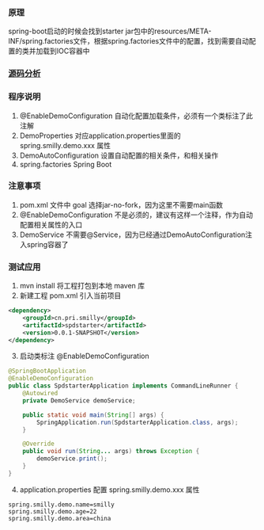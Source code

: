 ### 原理
spring-boot启动的时候会找到starter jar包中的resources/META-INF/spring.factories文件，根据spring.factories文件中的配置，找到需要自动配置的类并加载到IOC容器中

### [源码分析](./source_analysis.html)

### 程序说明
1. @EnableDemoConfiguration 自动化配置加载条件，必须有一个类标注了此注解
2. DemoProperties 对应application.properties里面的 spring.smilly.demo.xxx 属性
3. DemoAutoConfiguration 设置自动配置的相关条件，和相关操作
4. spring.factories Spring Boot 

### 注意事项
1. pom.xml 文件中 goal 选择jar-no-fork，因为这里不需要main函数
2. @EnableDemoConfiguration 不是必须的，建议有这样一个注释，作为自动配置相关属性的入口
3. DemoService 不需要@Service，因为已经通过DemoAutoConfiguration注入spring容器了

### 测试应用
1. mvn install 将工程打包到本地 maven 库
2. 新建工程 pom.xml 引入当前项目
```xml
<dependency>
    <groupId>cn.pri.smilly</groupId>
    <artifactId>spdstarter</artifactId>
    <version>0.0.1-SNAPSHOT</version>
</dependency>
```
3. 启动类标注 @EnableDemoConfiguration
```java
@SpringBootApplication
@EnableDemoConfiguration
public class SpdstarterApplication implements CommandLineRunner {
	@Autowired
	private DemoService demoService;

	public static void main(String[] args) {
		SpringApplication.run(SpdstarterApplication.class, args);
	}

	@Override
	public void run(String... args) throws Exception {
		demoService.print();
	}
}
```
4. application.properties 配置 spring.smilly.demo.xxx 属性
```text
spring.smilly.demo.name=smilly
spring.smilly.demo.age=22
spring.smilly.demo.area=china
```
